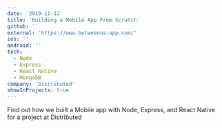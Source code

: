 ```yaml
---
date: '2019-11-12'
title: 'Building a Mobile App From Scratch'
github: ''
external: 'https://www.betweenus-app.com/'
ios: ''
android: ''
tech:
  - Node
  - Express
  - React Native
  - MongoDB
company: 'Distributed'
showInProjects: true
---
```


Find out how we built a Mobile app with Node, Express, and React Native for a project at Distributed
